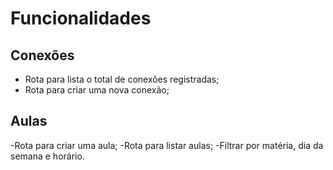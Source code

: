 # Funcionalidades

## Conexões

- Rota para lista o total de conexões registradas;
- Rota para criar uma nova conexão;

## Aulas

-Rota para criar uma aula;
-Rota para listar aulas;
    -Filtrar por matéria, dia da semana e horário.